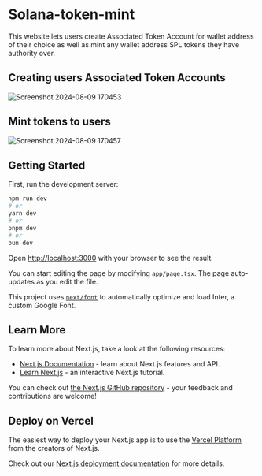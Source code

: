 # Solana-token-mint

This website lets users create Associated Token Account for wallet address of their choice as well as mint any wallet address SPL tokens they have authority over. 
## Creating users Associated Token Accounts
![Screenshot 2024-08-09 170453](https://github.com/user-attachments/assets/64bb16e0-431f-42b2-bb74-4dca7451e413)

## Mint tokens to users

![Screenshot 2024-08-09 170457](https://github.com/user-attachments/assets/40756c6c-f75e-48f6-9bbb-011e17b14011)



## Getting Started

First, run the development server:

```bash
npm run dev
# or
yarn dev
# or
pnpm dev
# or
bun dev
```

Open [http://localhost:3000](http://localhost:3000) with your browser to see the result.

You can start editing the page by modifying `app/page.tsx`. The page auto-updates as you edit the file.

This project uses [`next/font`](https://nextjs.org/docs/basic-features/font-optimization) to automatically optimize and load Inter, a custom Google Font.

## Learn More

To learn more about Next.js, take a look at the following resources:

- [Next.js Documentation](https://nextjs.org/docs) - learn about Next.js features and API.
- [Learn Next.js](https://nextjs.org/learn) - an interactive Next.js tutorial.

You can check out [the Next.js GitHub repository](https://github.com/vercel/next.js/) - your feedback and contributions are welcome!

## Deploy on Vercel

The easiest way to deploy your Next.js app is to use the [Vercel Platform](https://vercel.com/new?utm_medium=default-template&filter=next.js&utm_source=create-next-app&utm_campaign=create-next-app-readme) from the creators of Next.js.

Check out our [Next.js deployment documentation](https://nextjs.org/docs/deployment) for more details.
